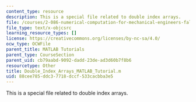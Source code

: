 ```yaml
---
content_type: resource
description: This is a special file related to double index arrays.
file: /courses/2-086-numerical-computation-for-mechanical-engineers-fall-2014/88cee785ddc37718dccf533cacbba3e5_Double_Index_Arrays_MATLAB_Tutorial.m
file_type: text/x-objcsrc
learning_resource_types: []
license: https://creativecommons.org/licenses/by-nc-sa/4.0/
ocw_type: OCWFile
parent_title: MATLAB Tutorials
parent_type: CourseSection
parent_uid: cb79aabd-9092-dadd-23de-ad3d60b7f8b6
resourcetype: Other
title: Double_Index_Arrays_MATLAB_Tutorial.m
uid: 88cee785-ddc3-7718-dccf-533cacbba3e5
---
```

This is a special file related to double index arrays.